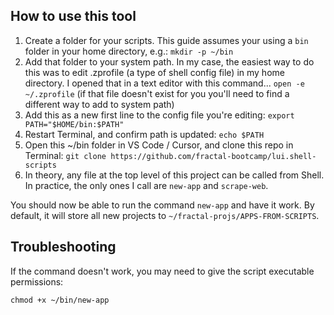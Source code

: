 ## How to use this tool

1. Create a folder for your scripts. This guide assumes your using a `bin` folder in your home directory, e.g.:
   `mkdir -p ~/bin`
1. Add that folder to your system path. In my case, the easiest way to do this was to edit .zprofile (a type of shell config file) in my home directory. I opened that in a text editor with this command...
   `open -e ~/.zprofile`
   (if that file doesn't exist for you you'll need to find a different way to add to system path)
1. Add this as a new first line to the config file you're editing:
   `export PATH="$HOME/bin:$PATH"`
1. Restart Terminal, and confirm path is updated:
   `echo $PATH`
1. Open this ~/bin folder in VS Code / Cursor, and clone this repo in Terminal:
   `git clone https://github.com/fractal-bootcamp/lui.shell-scripts`
1. In theory, any file at the top level of this project can be called from Shell. In practice, the only ones I call are `new-app` and `scrape-web`.

You should now be able to run the command `new-app` and have it work. By default, it will store all new projects to `~/fractal-projs/APPS-FROM-SCRIPTS`.

## Troubleshooting

If the command doesn't work, you may need to give the script executable permissions:

`chmod +x ~/bin/new-app`
